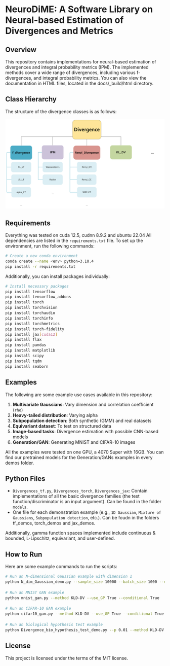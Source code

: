 # NeuroDiME: A Software Library on Neural-based Estimation of Divergences and Metrics

## Overview
This repository contains implementations for neural-based estimation of divergences and integral probability metrics (IPM). The implemented methods cover a wide range of divergences, including various f-divergences, and integral probability metrics. You can also view the documentation in HTML files, located in the docs/_build/html directory.

## Class Hierarchy
The structure of the divergence classes is as follows:

![Alt text](images/class_hierarchy_2.png)


## Requirements
Everything was tested on cuda 12.5, cudnn 8.9.2 and ubuntu 22.04
All dependencies are listed in the `requirements.txt` file. To set up the environment, run the following commands:
```bash
# Create a new conda environment
conda create --name <env> python=3.10.4
pip install -r requirements.txt
```

Additionally, you can install packages individually:
```bash
# Install necessary packages
pip install tensorflow
pip install tensorflow_addons
pip install torch
pip install torchvision
pip install torchaudio
pip install torchinfo
pip install torchmetrics
pip install torch-fidelity
pip install jax[cuda12]
pip install flax
pip install pandas
pip install matplotlib
pip install scipy
pip install tqdm
pip install seaborn
```

## Examples
The following are some example use cases available in this repository:
1. **Multivariate Gaussians**: Vary dimension and correlation coefficient (`rho`)
2. **Heavy-tailed distribution**: Varying alpha
3. **Subpopulation detection**: Both synthetic (GMM) and real datasets
4. **Equivariant dataset**: To test on structured data
5. **Image-based tasks**: Divergence estimation with possible CNN-based models
6. **Generation/GAN**: Generating MNIST and CIFAR-10 images

All the examples were tested on one GPU, a 4070 Super with 16GB.
You can find our pretrained models for the Generation/GANs examples in every demos folder.

## Python Files
- `Divergences_tf.py`, `Divergences_torch`, `Divergences_jax`: Contain implementations of all the basic divergence families (the test function/discriminator is an input argument). Can be found in the folder `models`.
- One file for each demonstration example (e.g., `1D Gaussian`, `Mixture of Gaussians`, `Subpopulation detection`, etc.). Can be foudn in the folders tf_demos, torch_demos and jax_demos.

Additionally, gamma function spaces implemented include continuous & bounded, L-Lipschitz, equivariant, and user-defined.

## How to Run
Here are some example commands to run the scripts:
```bash
# Run an N-dimensional Gaussian example with dimension 1
python N_dim_Gaussian_demo.py --sample_size 10000 --batch_size 1000 --epochs 200 --method KLD-DV --use_GP True --dimension 1

# Run an MNIST GAN example
python mnist_gan.py --method KLD-DV --use_GP True --conditional True

# Run an CIFAR-10 GAN example
python cifar10_gan.py --method KLD-DV --use_GP True --conditional True

# Run an biological hypothesis test example
python Divergence_bio_hypothesis_test_demo.py --p 0.01 --method KLD-DV
```

## License
This project is licensed under the terms of the MIT license.
